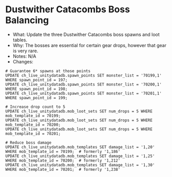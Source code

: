 # Dustwither Catacombs Boss Balancing

* What: Update the three Dustwither Catacombs boss spawns and loot tables.
* Why: The bosses are essential for certain gear drops, however that gear is very rare.
* Notes: N/A
* Changes:
```
# Guarantee 6* spawns at those points
UPDATE ch_live_unitydatadb.spawn_points SET monster_list = '70199,1' WHERE spawn_point_id = 197;
UPDATE ch_live_unitydatadb.spawn_points SET monster_list = '70200,1' WHERE spawn_point_id = 198;
UPDATE ch_live_unitydatadb.spawn_points SET monster_list = '70201,1' WHERE spawn_point_id = 199;

# Increase drop count to 5
UPDATE ch_live_unitydatadb.mob_loot_sets SET num_drops = 5 WHERE mob_template_id = 70199;
UPDATE ch_live_unitydatadb.mob_loot_sets SET num_drops = 5 WHERE mob_template_id = 70200;
UPDATE ch_live_unitydatadb.mob_loot_sets SET num_drops = 5 WHERE mob_template_id = 70201;

# Reduce boss damage
UPDATE ch_live_unitydatadb.mob_templates SET damage_list = '1,20' WHERE mob_template_id = 70199;  # formerly '1,186'
UPDATE ch_live_unitydatadb.mob_templates SET damage_list = '1,25' WHERE mob_template_id = 70200;  # formerly '1,212'
UPDATE ch_live_unitydatadb.mob_templates SET damage_list = '1,30' WHERE mob_template_id = 70201;  # formerly '1,238'
```
